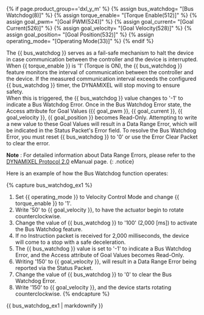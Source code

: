 {% if page.product_group=='dxl_y_m' %}
{% assign bus_watchdog= "[Bus Watchdog(8)]" %}
{% assign torque_enable= "[Torque Enable(512)]" %}
{% assign goal_pwm= "[Goal PWM(524)]" %}
{% assign goal_current= "[Goal Current(526)]" %}
{% assign goal_velocity= "[Goal Velocity(528)]" %}
{% assign goal_position= "[Goal Position(532)]" %}
{% assign operating_mode= "[Operating Mode(33)]" %}
{% endif %}

The {{ bus_watchdog }} serves as a fail-safe mechanism to halt the device in case communication between the controller and the device is interrupted.
When {{ torque_enable }} is '1' (Torque is ON), the {{ bus_watchdog }} feature monitors the interval of communication between the controller and the device. If the measured communication interval exceeds the configured {{ bus_watchdog }} timer, the DYNAMIXEL will stop moving to ensure safety.  
When this is triggered, the {{ bus_watchdog }} value changes to '-1' to indicate a Bus Watchdog Error. Once in the Bus Watchdog Error state, the Access attribute for Goal Values ({{ goal_pwm }}, {{ goal_current }}, {{ goal_velocity }}, {{ goal_position }} becomes Read-Only. Attempting to write a new value to these Goal Values will result in a Data Range Error, which will be indicated in the Status Packet's Error field. To resolve the Bus Watchdog Error, you must reset {{ bus_watchdog }} to '0' or use the Error Clear Packet to clear the error.


**Note** : For detailed information about Data Range Errors, please refer to the [DYNAMIXEL Protocol 2.0](https://emanual.robotis.com/docs/en/dxl/protocol2/#status-packet) eManual page.
{: .notice}

Here is an example of how the Bus Watchdog function operates:

{% capture bus_watchdog_ex1 %}
1. Set {{ operating_mode }} to Velocity Control Mode and change {{ torque_enable }} to '1'.
2. Write '50' to {{ goal_velocity }}, to have the actuator begin to rotate counterclockwise.
3. Change the value of {{ bus_watchdog }} to '100' (2,000 [ms]) to activate the Bus Watchdog feature. 
4. If no Instruction packet is received for 2,000 milliseconds, the device will come to a stop with a safe deceleration. 
5. The {{ bus_watchdog }} value is set to '-1' to indicate a Bus Watchdog Error, and the Access attribute of Goal Values becomes Read-Only. 
6. Writing '150' to {{ goal_velocity }}, will result in a Data Range Error being reported via the Status Packet. 
7. Change the value of {{ bus_watchdog }} to '0' to clear the Bus Watchdog Error. 
8. Write '150' to {{ goal_velocity }}, and the device starts rotating counterclockwise.
{% endcapture %}

<div class="notice--success">{{ bus_watchdog_ex1 | markdownify }}</div>
